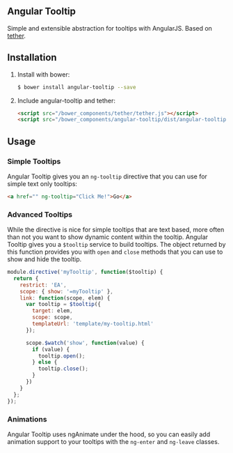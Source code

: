 ## Angular Tooltip

Simple and extensible abstraction for tooltips with AngularJS. Based on
[tether](http://github.hubspot.com/tether/).

## Installation

1. Install with bower:

   ```bash
   $ bower install angular-tooltip --save
   ```

2. Include angular-tooltip and tether:

   ```html
   <script src="/bower_components/tether/tether.js"></script>
   <script src="/bower_components/angular-tooltip/dist/angular-tooltip.js"></script>
   ```

## Usage

### Simple Tooltips

Angular Tooltip gives you an `ng-tooltip` directive that you can use for simple
text only tooltips:

```html
<a href="" ng-tooltip="Click Me!">Go</a>
```

### Advanced Tooltips

While the directive is nice for simple tooltips that are text based, more often
than not you want to show dynamic content within the tooltip. Angular Tooltip
gives you a `$tooltip` service to build tooltips. The object returned by this
function provides you with `open` and `close` methods that you can use to
show and hide the tooltip.

```javascript
module.directive('myTooltip', function($tooltip) {
  return {
    restrict: 'EA',
    scope: { show: '=myTooltip' },
    link: function(scope, elem) {
      var tooltip = $tooltip({
        target: elem,
        scope: scope,
        templateUrl: 'template/my-tooltip.html'
      });

      scope.$watch('show', function(value) {
        if (value) {
          tooltip.open();
        } else {
          tooltip.close();
        }
      })
    }
  };
});
```

### Animations

Angular Tooltip uses ngAnimate under the hood, so you can easily add animation
support to your tooltips with the `ng-enter` and `ng-leave` classes.
